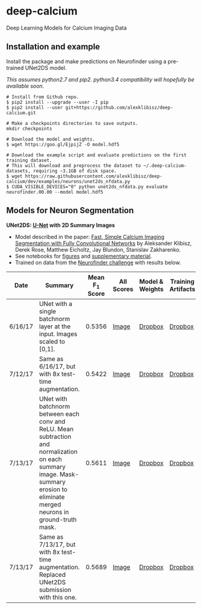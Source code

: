 # deep-calcium

Deep Learning Models for Calcium Imaging Data

## Installation and example

Install the package and make predictions on Neurofinder using a pre-trained UNet2DS model.

*This assumes python2.7 and pip2. python3.4 compatibility will hopefully be available soon.*

```
# Install from Github repo.
$ pip2 install --upgrade --user -I pip
$ pip2 install --user git+https://github.com/alexklibisz/deep-calcium.git

# Make a checkpoints directories to save outputs.
mkdir checkpoints

# Download the model and weights.
$ wget https://goo.gl/EjpijZ -O model.hdf5

# Download the example script and evaluate predictions on the first training dataset.
# This will download and preprocess the dataset to ~/.deep-calcium-datasets, requiring ~3.1GB of disk space.
$ wget https://raw.githubusercontent.com/alexklibisz/deep-calcium/dev/examples/neurons/unet2ds_nfdata.py
$ CUDA_VISIBLE_DEVICES="0" python unet2ds_nfdata.py evaluate neurofinder.00.00 --model model.hdf5

```

## Models for Neuron Segmentation

**UNet2DS: [U-Net](https://arxiv.org/abs/1505.04597) with 2D Summary Images**

- Model described in the paper: [Fast, Simple Calcium Imaging Segmentation with Fully Convolutional Networks](https://arxiv.org/abs/1707.06314) by Aleksander Klibisz, Derek Rose, Matthew Eicholtz, Jay Blundon, Stanislav Zakharenko.
- See notebooks for [figures](https://github.com/alexklibisz/deep-calcium/blob/36bd9d1824b6a44c9eac3bb6ce8e25f913c6a6d5/notebooks/dlmia_workshop_figures.ipynb) and [supplementary material](https://github.com/alexklibisz/deep-calcium/blob/36bd9d1824b6a44c9eac3bb6ce8e25f913c6a6d5/notebooks/dlmia_workshop_supplementary.ipynb).
- Trained on data from the [Neurofinder challenge](http://neurofinder.codeneuro.org/) with results below.

| Date | Summary | Mean F<sub>1</sub> Score | All Scores | Model & Weights | Training Artifacts | Commit |
|---|---|---|---|---|---|---|
|6/16/17|UNet with a single batchnorm layer at the input. Images scaled to [0,1]. |0.5356|[Image](https://github.com/alexklibisz/deep-calcium/blob/dev/media/nf_scores_unet2ds_0.5356.png)|[Dropbox](https://www.dropbox.com/sh/tqbclt7muuvqfw4/AACqVVA8oJlZNIYvfc6x6gO2a/weights_val_nf_f1_mean.hdf5?dl=1)|[Dropbox](https://www.dropbox.com/sh/tqbclt7muuvqfw4/AADET6ZVlUbHZsqHKgwDOysXa?dl=0)|[0bda9d4](https://github.com/alexklibisz/deep-calcium/commit/0bda9d4b9cad71fb3685671c2e699c88d9195a24)|
|7/12/17|Same as 6/16/17, but with 8x test-time augmentation. |0.5422|[Image](https://github.com/alexklibisz/deep-calcium/blob/dev/media/nf_scores_unet2ds-tta_0.5422.png)|[Dropbox](https://www.dropbox.com/s/x5bv4klz16ai6wa/model_val_nf_f1_mean.hdf5?dl=1)|[Dropbox](https://www.dropbox.com/sh/tqbclt7muuvqfw4/AADET6ZVlUbHZsqHKgwDOysXa?dl=0)|[f1b33bf](https://github.com/alexklibisz/deep-calcium/commit/f1b33bfe48425d0d7a33f7f74ded19905a24b88f)|
|7/13/17|UNet with batchnorm between each conv and ReLU. Mean subtraction and normalization on each summary image. Mask-summary erosion to eliminate merged neurons in ground-truth mask.|0.5611|[Image](https://github.com/alexklibisz/deep-calcium/blob/dev/media/nf_scores_unet2ds_0.5611.png)|[Dropbox](https://www.dropbox.com/sh/5nwrxj1pvsbxvwn/AAAteOMVC45Ovf6g2iu10c_Ya/1499980441_model_07_0.843.hdf5?dl=1)|[Dropbox](https://www.dropbox.com/sh/5nwrxj1pvsbxvwn/AABW_ksvueR3GdJIVCyNdFxIa?dl=0)|[2b15d1b](https://github.com/alexklibisz/deep-calcium/blob/2b15d1b07a780ff4b2477524f255e41533fc6205/deepcalcium/models/neurons/unet_2d_summary.py)|
|7/13/17|Same as 7/13/17, but with 8x test-time augmentation. Replaced UNet2DS submission with this one. |0.5689|[Image](https://github.com/alexklibisz/deep-calcium/blob/dev/media/nf_scores_unet2ds-tta_0.5689.png)|[Dropbox](https://www.dropbox.com/sh/5nwrxj1pvsbxvwn/AAAteOMVC45Ovf6g2iu10c_Ya/1499980441_model_07_0.843.hdf5?dl=1)|[Dropbox](https://www.dropbox.com/sh/5nwrxj1pvsbxvwn/AABW_ksvueR3GdJIVCyNdFxIa?dl=0)|[2b15d1b](https://github.com/alexklibisz/deep-calcium/blob/2b15d1b07a780ff4b2477524f255e41533fc6205/deepcalcium/models/neurons/unet_2d_summary.py)|
